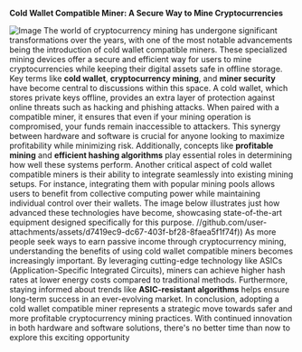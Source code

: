 **Cold Wallet Compatible Miner: A Secure Way to Mine Cryptocurrencies**

![Image](https://github.com/user-attachments/assets/4a25d116-2220-4385-b08e-f287af8fcbc4)
The world of cryptocurrency mining has undergone significant transformations over the years, with one of the most notable advancements being the introduction of cold wallet compatible miners. These specialized mining devices offer a secure and efficient way for users to mine cryptocurrencies while keeping their digital assets safe in offline storage. Key terms like **cold wallet**, **cryptocurrency mining**, and **miner security** have become central to discussions within this space.
A cold wallet, which stores private keys offline, provides an extra layer of protection against online threats such as hacking and phishing attacks. When paired with a compatible miner, it ensures that even if your mining operation is compromised, your funds remain inaccessible to attackers. This synergy between hardware and software is crucial for anyone looking to maximize profitability while minimizing risk. Additionally, concepts like **profitable mining** and **efficient hashing algorithms** play essential roles in determining how well these systems perform.
Another critical aspect of cold wallet compatible miners is their ability to integrate seamlessly into existing mining setups. For instance, integrating them with popular mining pools allows users to benefit from collective computing power while maintaining individual control over their wallets. The image below illustrates just how advanced these technologies have become, showcasing state-of-the-art equipment designed specifically for this purpose. 
 //github.com/user-attachments/assets/d7419ec9-dc67-403f-bf28-8faea5f1f74f))
As more people seek ways to earn passive income through cryptocurrency mining, understanding the benefits of using cold wallet compatible miners becomes increasingly important. By leveraging cutting-edge technology like ASICs (Application-Specific Integrated Circuits), miners can achieve higher hash rates at lower energy costs compared to traditional methods. Furthermore, staying informed about trends like **ASIC-resistant algorithms** helps ensure long-term success in an ever-evolving market.
In conclusion, adopting a cold wallet compatible miner represents a strategic move towards safer and more profitable cryptocurrency mining practices. With continued innovation in both hardware and software solutions, there's no better time than now to explore this exciting opportunity
